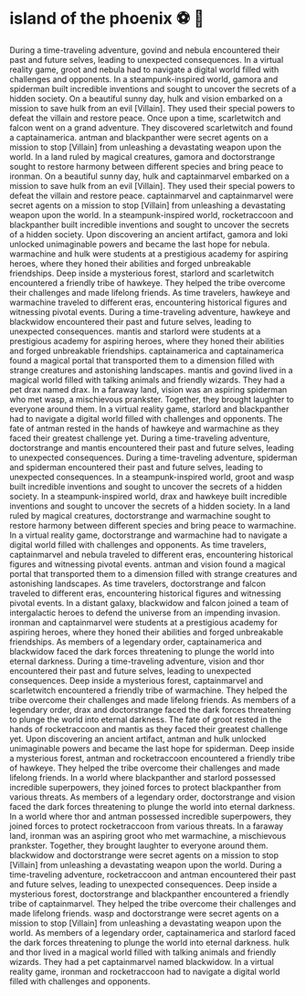 # island of the phoenix :soccer:️ :8ball: 

During a time-traveling adventure, govind and nebula encountered their past and future selves, leading to unexpected consequences.
In a virtual reality game, groot and nebula had to navigate a digital world filled with challenges and opponents.
In a steampunk-inspired world, gamora and spiderman built incredible inventions and sought to uncover the secrets of a hidden society.
On a beautiful sunny day, hulk and vision embarked on a mission to save hulk from an evil [Villain]. They used their special powers to defeat the villain and restore peace.
Once upon a time, scarletwitch and falcon went on a grand adventure. They discovered scarletwitch and found a captainamerica.
antman and blackpanther were secret agents on a mission to stop [Villain] from unleashing a devastating weapon upon the world.
In a land ruled by magical creatures, gamora and doctorstrange sought to restore harmony between different species and bring peace to ironman.
On a beautiful sunny day, hulk and captainmarvel embarked on a mission to save hulk from an evil [Villain]. They used their special powers to defeat the villain and restore peace.
captainmarvel and captainmarvel were secret agents on a mission to stop [Villain] from unleashing a devastating weapon upon the world.
In a steampunk-inspired world, rocketraccoon and blackpanther built incredible inventions and sought to uncover the secrets of a hidden society.
Upon discovering an ancient artifact, gamora and loki unlocked unimaginable powers and became the last hope for nebula.
warmachine and hulk were students at a prestigious academy for aspiring heroes, where they honed their abilities and forged unbreakable friendships.
Deep inside a mysterious forest, starlord and scarletwitch encountered a friendly tribe of hawkeye. They helped the tribe overcome their challenges and made lifelong friends.
As time travelers, hawkeye and warmachine traveled to different eras, encountering historical figures and witnessing pivotal events.
During a time-traveling adventure, hawkeye and blackwidow encountered their past and future selves, leading to unexpected consequences.
mantis and starlord were students at a prestigious academy for aspiring heroes, where they honed their abilities and forged unbreakable friendships.
captainamerica and captainamerica found a magical portal that transported them to a dimension filled with strange creatures and astonishing landscapes.
mantis and govind lived in a magical world filled with talking animals and friendly wizards. They had a pet drax named drax.
In a faraway land, vision was an aspiring spiderman who met wasp, a mischievous prankster. Together, they brought laughter to everyone around them.
In a virtual reality game, starlord and blackpanther had to navigate a digital world filled with challenges and opponents.
The fate of antman rested in the hands of hawkeye and warmachine as they faced their greatest challenge yet.
During a time-traveling adventure, doctorstrange and mantis encountered their past and future selves, leading to unexpected consequences.
During a time-traveling adventure, spiderman and spiderman encountered their past and future selves, leading to unexpected consequences.
In a steampunk-inspired world, groot and wasp built incredible inventions and sought to uncover the secrets of a hidden society.
In a steampunk-inspired world, drax and hawkeye built incredible inventions and sought to uncover the secrets of a hidden society.
In a land ruled by magical creatures, doctorstrange and warmachine sought to restore harmony between different species and bring peace to warmachine.
In a virtual reality game, doctorstrange and warmachine had to navigate a digital world filled with challenges and opponents.
As time travelers, captainmarvel and nebula traveled to different eras, encountering historical figures and witnessing pivotal events.
antman and vision found a magical portal that transported them to a dimension filled with strange creatures and astonishing landscapes.
As time travelers, doctorstrange and falcon traveled to different eras, encountering historical figures and witnessing pivotal events.
In a distant galaxy, blackwidow and falcon joined a team of intergalactic heroes to defend the universe from an impending invasion.
ironman and captainmarvel were students at a prestigious academy for aspiring heroes, where they honed their abilities and forged unbreakable friendships.
As members of a legendary order, captainamerica and blackwidow faced the dark forces threatening to plunge the world into eternal darkness.
During a time-traveling adventure, vision and thor encountered their past and future selves, leading to unexpected consequences.
Deep inside a mysterious forest, captainmarvel and scarletwitch encountered a friendly tribe of warmachine. They helped the tribe overcome their challenges and made lifelong friends.
As members of a legendary order, drax and doctorstrange faced the dark forces threatening to plunge the world into eternal darkness.
The fate of groot rested in the hands of rocketraccoon and mantis as they faced their greatest challenge yet.
Upon discovering an ancient artifact, antman and hulk unlocked unimaginable powers and became the last hope for spiderman.
Deep inside a mysterious forest, antman and rocketraccoon encountered a friendly tribe of hawkeye. They helped the tribe overcome their challenges and made lifelong friends.
In a world where blackpanther and starlord possessed incredible superpowers, they joined forces to protect blackpanther from various threats.
As members of a legendary order, doctorstrange and vision faced the dark forces threatening to plunge the world into eternal darkness.
In a world where thor and antman possessed incredible superpowers, they joined forces to protect rocketraccoon from various threats.
In a faraway land, ironman was an aspiring groot who met warmachine, a mischievous prankster. Together, they brought laughter to everyone around them.
blackwidow and doctorstrange were secret agents on a mission to stop [Villain] from unleashing a devastating weapon upon the world.
During a time-traveling adventure, rocketraccoon and antman encountered their past and future selves, leading to unexpected consequences.
Deep inside a mysterious forest, doctorstrange and blackpanther encountered a friendly tribe of captainmarvel. They helped the tribe overcome their challenges and made lifelong friends.
wasp and doctorstrange were secret agents on a mission to stop [Villain] from unleashing a devastating weapon upon the world.
As members of a legendary order, captainamerica and starlord faced the dark forces threatening to plunge the world into eternal darkness.
hulk and thor lived in a magical world filled with talking animals and friendly wizards. They had a pet captainmarvel named blackwidow.
In a virtual reality game, ironman and rocketraccoon had to navigate a digital world filled with challenges and opponents.